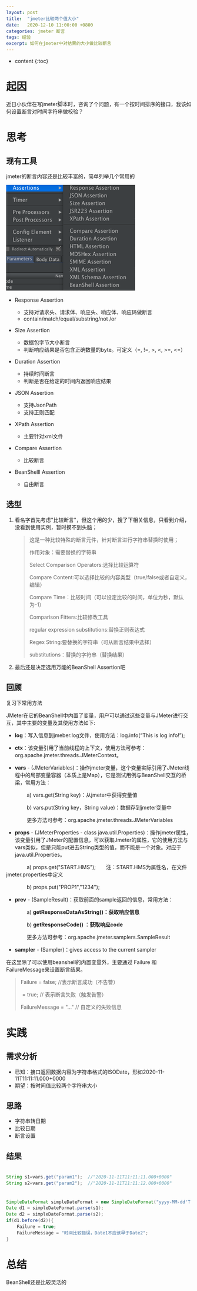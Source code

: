 ```yaml
---
layout: post
title:  "jmeter比较两个值大小"
date:   2020-12-10 11:00:00 +0800
categories: jmeter 断言
tags: 经验
excerpt: 如何在jmeter中对结果的大小做比较断言
---
```


* content
{:toc}
# 起因

近日小伙伴在写jmeter脚本时，咨询了个问题，有一个按时间排序的接口，我该如何设置断言对时间字符串做校验？



# 思考

## 现有工具

jmeter的断言内容还是比较丰富的，简单列举几个常用的

![image-20201210094105431](../images/all/jmeter-assertion.png)

* Response Assertion
  * 支持对请求头、请求体、响应头、响应体、响应码做断言
  * contain/match/equal/substring/not /or
* Size Assertion
  * 数据包字节大小断言
  * 判断响应结果是否包含正确数量的byte。可定义（=, !=, >, <, >=, <=）
* Duration Assertion
  * 持续时间断言
  * 判断是否在给定的时间内返回响应结果
* JSON Assertion
  * 支持JsonPath
  * 支持正则匹配

* XPath Assertion
  * 主要针对xml文件
* Compare Assertion
  * 比较断言
* BeanShelll Assertion
  * 自由断言

## 选型

1. 看名字首先考虑"比较断言"，但这个用的少，搜了下相关信息，只看到介绍，没看到使用实例，暂时摸不到头脑；

   > 这是一种比较特殊的断言元件，针对断言进行字符串替换时使用；
   >
   > 作用对象：需要替换的字符串
   >
   > 
   >
   > Select Comparison Operators:选择比较运算符
   >
   > Compare Content:可以选择比较的内容类型（true/false或者自定义，编辑）
   >
   > Compare Time：比较时间（可以设定比较的时间，单位为秒，默认为-1）
   >
   > Comparison Fitters:比较修改工具
   >
   > regular expression substitutions:替换正则表达式
   >
   > Regex String:要替换的字符串（可从断言结果中选择）
   >
   > substitutions：替换的字符串（替换结果）

2. 最后还是决定选用万能的BeanShell Assertion吧

## 回顾

复习下常用方法

JMeter在它的BeanShell中内置了变量，用户可以通过这些变量与JMeter进行交互，其中主要的变量及其使用方法如下:

* **log**：写入信息到jmeber.log文件，使用方法：log.info(“This is log info!”);

* **ctx**：该变量引用了当前线程的上下文，使用方法可参考：org.apache.jmeter.threads.JMeterContext。

* **vars** - (JMeterVariables)：操作jmeter变量，这个变量实际引用了JMeter线程中的局部变量容器（本质上是Map），它是测试用例与BeanShell交互的桥梁，常用方法：

　　　　a) vars.get(String key)：从jmeter中获得变量值

　　　　b) vars.put(String key，String value)：数据存到jmeter变量中

　　　　更多方法可参考：org.apache.jmeter.threads.JMeterVariables

* **props** - (JMeterProperties - class java.util.Properties)：操作jmeter属性，该变量引用了JMeter的配置信息，可以获取Jmeter的属性，它的使用方法与vars类似，但是只能put进去String类型的值，而不能是一个对象。对应于java.util.Properties。

　　　　a) props.get("START.HMS");　　注：START.HMS为属性名，在文件jmeter.properties中定义

　　　　b) props.put("PROP1","1234");

* **prev** - (SampleResult)：获取前面的sample返回的信息，常用方法：

　　　　a) **getResponseDataAsString()：获取响应信息**

　　　　b) **getResponseCode() ：获取响应code**

　　　　更多方法可参考：org.apache.jmeter.samplers.SampleResult

* **sampler** - (Sampler)：gives access to the current sampler

 

 在这里除了可以使用beanshell的内置变量外，主要通过 Failure 和 FailureMessage来设置断言结果。

> Failure = false;   //表示断言成功（不告警）
>
> ​             = true; // 表示断言失败（触发告警）
>
> FailureMessage = "..."  // 自定义的失败信息

# 实践

## 需求分析

* 已知：接口返回数据内容为字符串格式的ISODate，形如2020-11-11T11:11:11.000+0000
* 期望：按时间值比较两个字符串大小

## 思路

* 字符串转日期
* 比较日期
* 断言设置

## 结果

```java

String s1=vars.get("param1");  //"2020-11-11T11:11:11.000+0000"
String s2=vars.get("param2");  //"2020-11-11T11:11:12.000+0000"


SimpleDateFormat simpleDateFormat = new SimpleDateFormat("yyyy-MM-dd'T'HH:mm:ss.SSSZ");
Date d1 = simpleDateFormat.parse(s1);
Date d2 = simpleDateFormat.parse(s2);
if(d1.before(d2)){
	Failure = true;
	FailureMessage = "时间比较错误，Date1不应该早于Date2";
}
```

# 总结

BeanShell还是比较灵活的